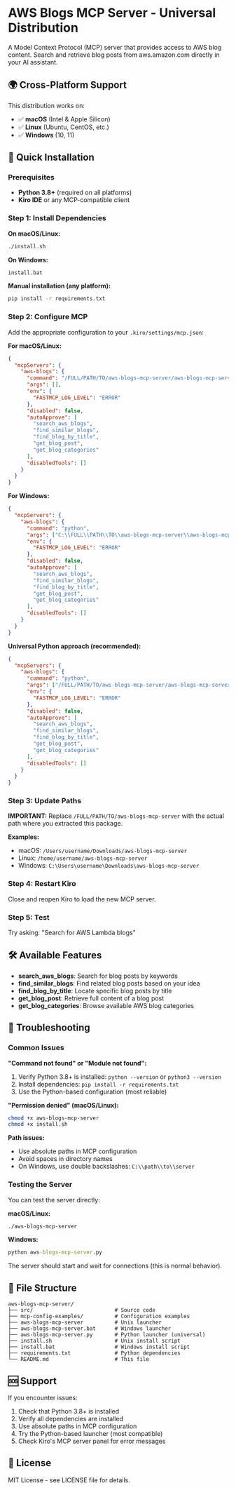 # AWS Blogs MCP Server - Universal Distribution

A Model Context Protocol (MCP) server that provides access to AWS blog content. Search and retrieve blog posts from aws.amazon.com directly in your AI assistant.

## 🌍 Cross-Platform Support

This distribution works on:
- ✅ **macOS** (Intel & Apple Silicon)
- ✅ **Linux** (Ubuntu, CentOS, etc.)
- ✅ **Windows** (10, 11)

## 🚀 Quick Installation

### Prerequisites
- **Python 3.8+** (required on all platforms)
- **Kiro IDE** or any MCP-compatible client

### Step 1: Install Dependencies

**On macOS/Linux:**
```bash
./install.sh
```

**On Windows:**
```cmd
install.bat
```

**Manual installation (any platform):**
```bash
pip install -r requirements.txt
```

### Step 2: Configure MCP

Add the appropriate configuration to your `.kiro/settings/mcp.json`:

**For macOS/Linux:**
```json
{
  "mcpServers": {
    "aws-blogs": {
      "command": "/FULL/PATH/TO/aws-blogs-mcp-server/aws-blogs-mcp-server",
      "args": [],
      "env": {
        "FASTMCP_LOG_LEVEL": "ERROR"
      },
      "disabled": false,
      "autoApprove": [
        "search_aws_blogs",
        "find_similar_blogs",
        "find_blog_by_title",
        "get_blog_post",
        "get_blog_categories"
      ],
      "disabledTools": []
    }
  }
}
```

**For Windows:**
```json
{
  "mcpServers": {
    "aws-blogs": {
      "command": "python",
      "args": ["C:\\FULL\\PATH\\TO\\aws-blogs-mcp-server\\aws-blogs-mcp-server.py"],
      "env": {
        "FASTMCP_LOG_LEVEL": "ERROR"
      },
      "disabled": false,
      "autoApprove": [
        "search_aws_blogs",
        "find_similar_blogs", 
        "find_blog_by_title",
        "get_blog_post",
        "get_blog_categories"
      ],
      "disabledTools": []
    }
  }
}
```

**Universal Python approach (recommended):**
```json
{
  "mcpServers": {
    "aws-blogs": {
      "command": "python",
      "args": ["/FULL/PATH/TO/aws-blogs-mcp-server/aws-blogs-mcp-server.py"],
      "env": {
        "FASTMCP_LOG_LEVEL": "ERROR"
      },
      "disabled": false,
      "autoApprove": [
        "search_aws_blogs",
        "find_similar_blogs",
        "find_blog_by_title", 
        "get_blog_post",
        "get_blog_categories"
      ],
      "disabledTools": []
    }
  }
}
```

### Step 3: Update Paths

**IMPORTANT:** Replace `/FULL/PATH/TO/aws-blogs-mcp-server` with the actual path where you extracted this package.

**Examples:**
- macOS: `/Users/username/Downloads/aws-blogs-mcp-server`
- Linux: `/home/username/aws-blogs-mcp-server`
- Windows: `C:\Users\username\Downloads\aws-blogs-mcp-server`

### Step 4: Restart Kiro

Close and reopen Kiro to load the new MCP server.

### Step 5: Test

Try asking: "Search for AWS Lambda blogs"

## 🛠️ Available Features

- **search_aws_blogs**: Search for blog posts by keywords
- **find_similar_blogs**: Find related blog posts based on your idea
- **find_blog_by_title**: Locate specific blog posts by title
- **get_blog_post**: Retrieve full content of a blog post
- **get_blog_categories**: Browse available AWS blog categories

## 🔧 Troubleshooting

### Common Issues

**"Command not found" or "Module not found":**
1. Verify Python 3.8+ is installed: `python --version` or `python3 --version`
2. Install dependencies: `pip install -r requirements.txt`
3. Use the Python-based configuration (most reliable)

**"Permission denied" (macOS/Linux):**
```bash
chmod +x aws-blogs-mcp-server
chmod +x install.sh
```

**Path issues:**
- Use absolute paths in MCP configuration
- Avoid spaces in directory names
- On Windows, use double backslashes: `C:\\path\\to\\server`

### Testing the Server

You can test the server directly:

**macOS/Linux:**
```bash
./aws-blogs-mcp-server
```

**Windows:**
```cmd
python aws-blogs-mcp-server.py
```

The server should start and wait for connections (this is normal behavior).

## 📁 File Structure

```
aws-blogs-mcp-server/
├── src/                          # Source code
├── mcp-config-examples/          # Configuration examples
├── aws-blogs-mcp-server          # Unix launcher
├── aws-blogs-mcp-server.bat      # Windows launcher  
├── aws-blogs-mcp-server.py       # Python launcher (universal)
├── install.sh                    # Unix install script
├── install.bat                   # Windows install script
├── requirements.txt              # Python dependencies
└── README.md                     # This file
```

## 🆘 Support

If you encounter issues:

1. Check that Python 3.8+ is installed
2. Verify all dependencies are installed
3. Use absolute paths in MCP configuration
4. Try the Python-based launcher (most compatible)
5. Check Kiro's MCP server panel for error messages

## 📄 License

MIT License - see LICENSE file for details.
